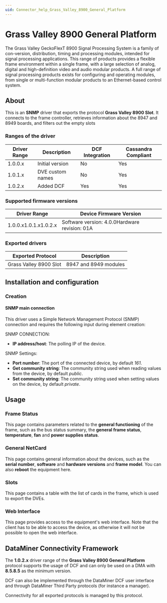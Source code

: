 ```yaml
---
uid: Connector_help_Grass_Valley_8900_General_Platform
---
```


# Grass Valley 8900 General Platform

The Grass Valley GeckoFlexT 8900 Signal Processing System is a family of con-version, distribution, timing and processing modules, intended for signal processing applications. This range of products provides a flexible frame environment within a single frame, with a large selection of analog, digital and high-definition video and audio modular products. A full range of signal processing products exists for configuring and operating modules, from single or multi-function modular products to an Ethernet-based control system.

## About

This is an **SNMP** driver that exports the protocol **Grass Valley 8900 Slot**. It connects to the frame controller, retrieves information about the 8947 and 8949 boards, and filters out the empty slots

### Ranges of the driver

| **Driver Range** | **Description**  | **DCF Integration** | **Cassandra Compliant** |
|------------------|------------------|---------------------|-------------------------|
| 1.0.0.x          | Initial version  | No                  | Yes                     |
| 1.0.1.x          | DVE custom names | No                  | Yes                     |
| 1.0.2.x          | Added DCF        | Yes                 | Yes                     |

### Supported firmware versions

| **Driver Range**      | **Device Firmware Version**                   |
|-----------------------|-----------------------------------------------|
| 1.0.0.x1.0.1.x1.0.2.x | Software version: 4.0.0Hardware revision: 01A |

### Exported drivers

| **Exported Protocol**  | **Description**       |
|------------------------|-----------------------|
| Grass Valley 8900 Slot | 8947 and 8949 modules |

## Installation and configuration

### Creation

#### SNMP main connection

This driver uses a Simple Network Management Protocol (SNMP) connection and requires the following input during element creation:

SNMP CONNECTION:

- **IP address/host**: The polling IP of the device.

SNMP Settings:

- **Port number**: The port of the connected device, by default *161*.
- **Get community string**: The community string used when reading values from the device, by default *public*.
- **Set community string**: The community string used when setting values on the device, by default *private*.

## Usage

### Frame Status

This page contains parameters related to the **general functioning** of the frame, such as the bus status summary, the **general frame status**, **temperature**, **fan** and **power supplies status**.

### General NetCard

This page contains general information about the devices, such as the **serial number**, **software** and **hardware versions** and **frame model**. You can also **reboot** the equipment here.

### Slots

This page contains a table with the list of cards in the frame, which is used to export the DVEs.

### Web Interface

This page provides access to the equipment's web interface. Note that the client has to be able to access the device, as otherwise it will not be possible to open the web interface.

## DataMiner Connectivity Framework

The **1.0.2.x** driver range of the **Grass Valley 8900 General Platform** protocol supports the usage of DCF and can only be used on a DMA with **8.5.8.5** as the minimum version.

DCF can also be implemented through the DataMiner DCF user interface and through DataMiner Third Party protocols (for instance a manager).

Connectivity for all exported protocols is managed by this protocol.
